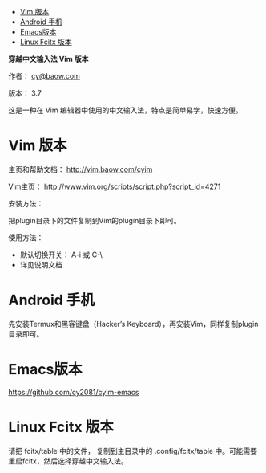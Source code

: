 - [Vim 版本](#sec-1)
- [Android 手机](#sec-2)
- [Emacs版本](#sec-3)
- [Linux Fcitx 版本](#sec-4)

**穿越中文输入法 Vim 版本**

作者： cy@baow.com

版本： 3.7

这是一种在 Vim 编辑器中使用的中文输入法，特点是简单易学，快速方便。

# Vim 版本<a id="sec-1"></a>

主页和帮助文档： <http://vim.baow.com/cyim>

Vim主页： <http://www.vim.org/scripts/script.php?script_id=4271>

安装方法：

把plugin目录下的文件复制到Vim的plugin目录下即可。

使用方法：

-   默认切换开关： A-i 或 C-\\
-   详见说明文档

# Android 手机<a id="sec-2"></a>

先安装Termux和黑客键盘（Hacker’s Keyboard），再安装Vim，同样复制plugin目录即可。

# Emacs版本<a id="sec-3"></a>

<https://github.com/cy2081/cyim-emacs>

# Linux Fcitx 版本<a id="sec-4"></a>

请把 fcitx/table 中的文件， 复制到主目录中的 .config/fcitx/table 中。可能需要重启fcitx，然后选择穿越中文输入法。
